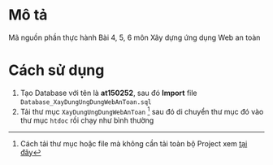 # Mô tả
Mã nguồn phần thực hành Bài 4, 5, 6 môn Xây dựng ứng dụng Web an toàn
# Cách sử dụng
1. Tạo Database với tên là **at150252**, sau đó **Import** file `Database_XayDungUngDungWebAnToan.sql`
2. Tải thư mục `XayDungUngDungWebAnToan` [^1] sau đó di chuyển thư mục đó vào thư mục `htdoc` rồi chạy như bình thường

[^1]: Cách tải thư mục hoặc file mà không cần tải toàn bộ Project xem [tại đây](https://youtu.be/UGEypArjl0E)
